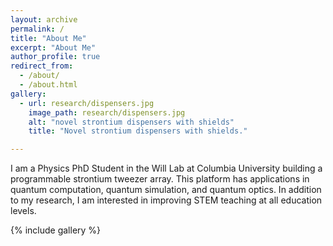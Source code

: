 ```yaml
---
layout: archive
permalink: /
title: "About Me"
excerpt: "About Me"
author_profile: true
redirect_from:
  - /about/
  - /about.html
gallery:
  - url: research/dispensers.jpg
    image_path: research/dispensers.jpg
    alt: "novel strontium dispensers with shields"
    title: "Novel strontium dispensers with shields."

---
```

I am a Physics PhD Student in the Will Lab at Columbia University building a programmable strontium tweezer array. This platform has applications in quantum computation, quantum simulation, and quantum optics. In addition to my research, I am interested in improving STEM teaching at all education levels.

{% include gallery %}
